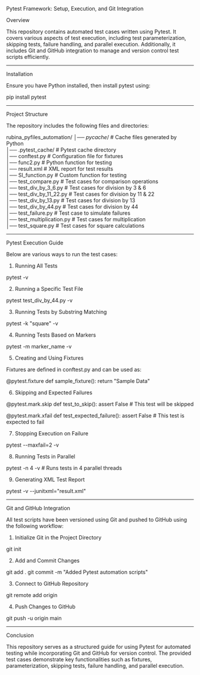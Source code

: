 Pytest Framework: Setup, Execution, and Git Integration

Overview

This repository contains automated test cases written using Pytest. It covers various aspects of test execution, including test parameterization, skipping tests, failure handling, and parallel execution. Additionally, it includes Git and GitHub integration to manage and version control test scripts efficiently.


---

Installation

Ensure you have Python installed, then install pytest using:

pip install pytest


---

Project Structure

The repository includes the following files and directories:

rubina_pyfiles_automation/
│── _pycache_/                 # Cache files generated by Python  
│── .pytest_cache/             # Pytest cache directory  
│── conftest.py                # Configuration file for fixtures  
│── func2.py                   # Python function for testing  
│── result.xml                 # XML report for test results  
│── SI_function.py             # Custom function for testing  
│── test_compare.py            # Test cases for comparison operations  
│── test_div_by_3_6.py         # Test cases for division by 3 & 6  
│── test_div_by_11_22.py       # Test cases for division by 11 & 22  
│── test_div_by_13.py          # Test cases for division by 13  
│── test_div_by_44.py          # Test cases for division by 44  
│── test_failure.py            # Test case to simulate failures  
│── test_multiplication.py     # Test cases for multiplication  
│── test_square.py             # Test cases for square calculations


---

Pytest Execution Guide

Below are various ways to run the test cases:

1. Running All Tests

pytest -v

2. Running a Specific Test File

pytest test_div_by_44.py -v

3. Running Tests by Substring Matching

pytest -k "square" -v

4. Running Tests Based on Markers

pytest -m marker_name -v

5. Creating and Using Fixtures

Fixtures are defined in conftest.py and can be used as:

@pytest.fixture
def sample_fixture():
    return "Sample Data"

6. Skipping and Expected Failures

@pytest.mark.skip
def test_to_skip():
    assert False  # This test will be skipped

@pytest.mark.xfail
def test_expected_failure():
    assert False  # This test is expected to fail

7. Stopping Execution on Failure

pytest --maxfail=2 -v

8. Running Tests in Parallel

pytest -n 4 -v  # Runs tests in 4 parallel threads

9. Generating XML Test Report

pytest -v --junitxml="result.xml"


---

Git and GitHub Integration

All test scripts have been versioned using Git and pushed to GitHub using the following workflow:

1. Initialize Git in the Project Directory

git init

2. Add and Commit Changes

git add .
git commit -m "Added Pytest automation scripts"

3. Connect to GitHub Repository

git remote add origin <your-repo-url>

4. Push Changes to GitHub

git push -u origin main


---

Conclusion

This repository serves as a structured guide for using Pytest for automated testing while incorporating Git and GitHub for version control. The provided test cases demonstrate key functionalities such as fixtures, parameterization, skipping tests, failure handling, and parallel execution.

